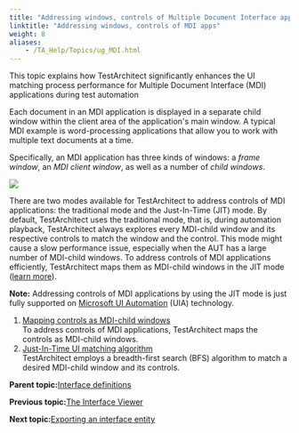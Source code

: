 ```yaml
--- 
title: "Addressing windows, controls of Multiple Document Interface applications"
linktitle: "Addressing windows, controls of MDI apps"
weight: 8
aliases: 
    - /TA_Help/Topics/ug_MDI.html
---
```


This topic explains how TestArchitect significantly enhances the UI matching process performance for Multiple Document Interface \(MDI\) applications during test automation

Each document in an MDI application is displayed in a separate child window within the client area of the application's main window. A typical MDI example is word-processing applications that allow you to work with multiple text documents at a time.

Specifically, an MDI application has three kinds of windows: a *frame window*, an *MDI client window*, as well as a number of *child windows*.

![](/images//Images/ug_MDI_app.png)

There are two modes available for TestArchitect to address controls of MDI applications: the traditional mode and the Just-In-Time \(JIT\) mode. By default, TestArchitect uses the traditional mode, that is, during automation playback, TestArchitect always explores every MDI-child window and its respective controls to match the window and the control. This mode might cause a slow performance issue, especially when the AUT has a large number of MDI-child windows. To address controls of MDI applications efficiently, TestArchitect maps them as MDI-child windows in the JIT mode \([learn more](ug_JIT_UI_matching.html)\).

**Note:** Addressing controls of MDI applications by using the JIT mode is just fully supported on [Microsoft UI Automation](/TA_Automation/Topics/aut_Using_UIA.html) \(UIA\) technology.

1.  [Mapping controls as MDI-child windows](/TA_Help/Topics/ug_mapping_controls_child_windows.html)  
To address controls of MDI applications, TestArchitect maps the controls as MDI-child windows.
2.  [Just-In-Time UI matching algorithm](/TA_Help/Topics/ug_JIT_UI_matching.html)  
TestArchitect employs a breadth-first search \(BFS\) algorithm to match a desired MDI-child window and its controls.

**Parent topic:**[Interface definitions](/TA_Help/Topics/Interface_def.html)

**Previous topic:**[The Interface Viewer](/TA_Help/Topics/Interface_def_Viewer.html)

**Next topic:**[Exporting an interface entity](/TA_Help/Topics/Interface_entity_exporting.html)

